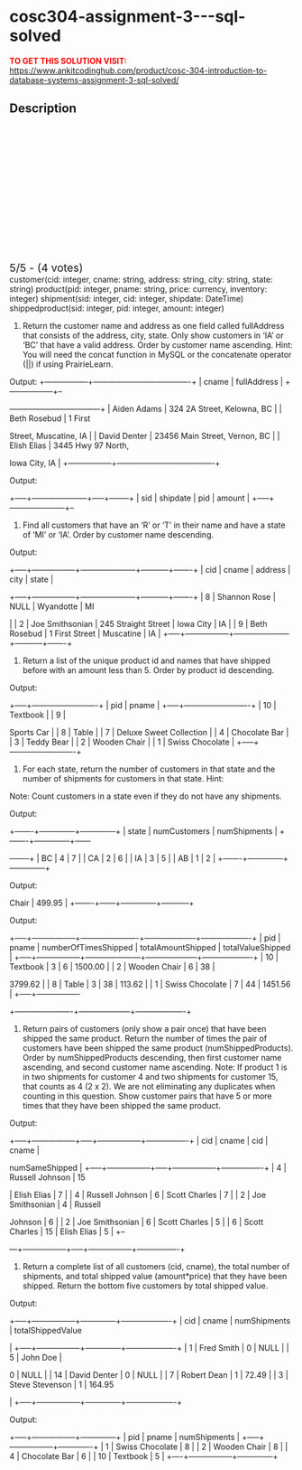 # cosc304-assignment-3---sql-solved



**<span style='color:red'>TO GET THIS SOLUTION VISIT:</span>** https://www.ankitcodinghub.com/product/cosc-304-introduction-to-database-systems-assignment-3-sql-solved/

<h2>Description</h2>



<div class="kk-star-ratings kksr-auto kksr-align-center kksr-valign-top" data-payload="{&quot;align&quot;:&quot;center&quot;,&quot;id&quot;:&quot;128512&quot;,&quot;slug&quot;:&quot;default&quot;,&quot;valign&quot;:&quot;top&quot;,&quot;ignore&quot;:&quot;&quot;,&quot;reference&quot;:&quot;auto&quot;,&quot;class&quot;:&quot;&quot;,&quot;count&quot;:&quot;4&quot;,&quot;legendonly&quot;:&quot;&quot;,&quot;readonly&quot;:&quot;&quot;,&quot;score&quot;:&quot;5&quot;,&quot;starsonly&quot;:&quot;&quot;,&quot;best&quot;:&quot;5&quot;,&quot;gap&quot;:&quot;4&quot;,&quot;greet&quot;:&quot;Rate this product&quot;,&quot;legend&quot;:&quot;5\/5 - (4 votes)&quot;,&quot;size&quot;:&quot;24&quot;,&quot;title&quot;:&quot;COSC304 Assignment 3 - SQL Solved&quot;,&quot;width&quot;:&quot;138&quot;,&quot;_legend&quot;:&quot;{score}\/{best} - ({count} {votes})&quot;,&quot;font_factor&quot;:&quot;1.25&quot;}">
            
<div class="kksr-stars">
    
<div class="kksr-stars-inactive">
            <div class="kksr-star" data-star="1" style="padding-right: 4px">
            

<div class="kksr-icon" style="width: 24px; height: 24px;"></div>
        </div>
            <div class="kksr-star" data-star="2" style="padding-right: 4px">
            

<div class="kksr-icon" style="width: 24px; height: 24px;"></div>
        </div>
            <div class="kksr-star" data-star="3" style="padding-right: 4px">
            

<div class="kksr-icon" style="width: 24px; height: 24px;"></div>
        </div>
            <div class="kksr-star" data-star="4" style="padding-right: 4px">
            

<div class="kksr-icon" style="width: 24px; height: 24px;"></div>
        </div>
            <div class="kksr-star" data-star="5" style="padding-right: 4px">
            

<div class="kksr-icon" style="width: 24px; height: 24px;"></div>
        </div>
    </div>
    
<div class="kksr-stars-active" style="width: 138px;">
            <div class="kksr-star" style="padding-right: 4px">
            

<div class="kksr-icon" style="width: 24px; height: 24px;"></div>
        </div>
            <div class="kksr-star" style="padding-right: 4px">
            

<div class="kksr-icon" style="width: 24px; height: 24px;"></div>
        </div>
            <div class="kksr-star" style="padding-right: 4px">
            

<div class="kksr-icon" style="width: 24px; height: 24px;"></div>
        </div>
            <div class="kksr-star" style="padding-right: 4px">
            

<div class="kksr-icon" style="width: 24px; height: 24px;"></div>
        </div>
            <div class="kksr-star" style="padding-right: 4px">
            

<div class="kksr-icon" style="width: 24px; height: 24px;"></div>
        </div>
    </div>
</div>
                

<div class="kksr-legend" style="font-size: 19.2px;">
            5/5 - (4 votes)    </div>
    </div>
customer(cid: integer, cname: string, address: string, city: string, state: string) product(pid: integer, pname: string, price: currency, inventory: integer) shipment(sid: integer, cid: integer, shipdate: DateTime) shippedproduct(sid: integer, pid: integer, amount: integer)

1. Return the customer name and address as one field called fullAddress that consists of the address, city, state. Only show customers in ‘IA’ or ‘BC’ that have a valid address. Order by customer name ascending. Hint: You will need the concat function in MySQL or the concatenate operator (||) if using PrairieLearn.

Output: +—————–+————————————-+ | cname | fullAddress | +—————–+–

———————————–+ | Aiden Adams | 324 2A Street, Kelowna, BC | | Beth Rosebud | 1 First

Street, Muscatine, IA | | David Denter | 23456 Main Street, Vernon, BC | | Elish Elias | 3445 Hwy 97 North,

Iowa City, IA | +—————–+————————————-+

Output:

+—–+———————+—–+——–+ | sid | shipdate | pid | amount | +—–+———————+–

1. Find all customers that have an ‘R’ or ‘T’ in their name and have a state of ‘MI’ or ‘IA’. Order by customer name descending.

Output:

+—–+—————–+———————+———–+——-+ | cid | cname | address | city | state |

+—–+—————–+———————+———–+——-+ | 8 | Shannon Rose | NULL | Wyandotte | MI

| | 2 | Joe Smithsonian | 245 Straight Street | Iowa City | IA | | 9 | Beth Rosebud | 1 First Street | Muscatine | IA | +—–+—————–+———————+———–+——-+

1. Return a list of the unique product id and names that have shipped before with an amount less than 5. Order by product id descending.

Output:

+—–+————————-+ | pid | pname | +—–+————————-+ | 10 | Textbook | | 9 |

Sports Car | | 8 | Table | | 7 | Deluxe Sweet Collection | | 4 | Chocolate Bar | | 3 | Teddy Bear | | 2 | Wooden Chair | | 1 | Swiss Chocolate | +—–+————————-+

1. For each state, return the number of customers in that state and the number of shipments for customers in that state. Hint:

Note: Count customers in a state even if they do not have any shipments.

Output:

+——-+————–+————–+ | state | numCustomers | numShipments | +——-+————–+——

——–+ | BC | 4 | 7 | | CA | 2 | 6 | | IA | 3 | 5 | | AB | 1 | 2 | +——-+————–+————–+

Output:

Chair | 499.95 | +——-+——+————–+———–+

Output:

+—–+—————–+———————-+——————–+——————-+ | pid | pname | numberOfTimesShipped | totalAmountShipped | totalValueShipped | +—–+—————–+———————+——————–+——————-+ | 10 | Textbook | 3 | 6 | 1500.00 | | 2 | Wooden Chair | 6 | 38 |

3799.62 | | 8 | Table | 3 | 38 | 113.62 | | 1 | Swiss Chocolate | 7 | 44 | 1451.56 | +—–+—————–

+———————-+——————–+——————-+

1. Return pairs of customers (only show a pair once) that have been shipped the same product. Return the number of times the pair of customers have been shipped the same product (numShippedProducts). Order by numShippedProducts descending, then first customer name ascending, and second customer name ascending. Note: If product 1 is in two shipments for customer 4 and two shipments for customer 15, that counts as 4 (2 x 2). We are not eliminating any duplicates when counting in this question. Show customer pairs that have 5 or more times that they have been shipped the same product.

Output:

+—–+—————–+—–+—————–+—————-+ | cid | cname | cid | cname |

numSameShipped | +—–+—————–+—–+—————–+—————-+ | 4 | Russell Johnson | 15

| Elish Elias | 7 | | 4 | Russell Johnson | 6 | Scott Charles | 7 | | 2 | Joe Smithsonian | 4 | Russell

Johnson | 6 | | 2 | Joe Smithsonian | 6 | Scott Charles | 5 | | 6 | Scott Charles | 15 | Elish Elias | 5 | +–

—+—————–+—–+—————–+—————-+

1. Return a complete list of all customers (cid, cname), the total number of shipments, and total shipped value (amount*price) that they have been shipped. Return the bottom five customers by total shipped value.

Output:

+—–+—————–+————–+——————-+ | cid | cname | numShipments | totalShippedValue

| +—–+—————–+————–+——————-+ | 1 | Fred Smith | 0 | NULL | | 5 | John Doe |

0 | NULL | | 14 | David Denter | 0 | NULL | | 7 | Robert Dean | 1 | 72.49 | | 3 | Steve Stevenson | 1 | 164.95

| +—–+—————–+————–+——————-+

Output:

+—–+—————–+————–+ | pid | pname | numShipments | +—–+—————–+————-+ | 1 | Swiss Chocolate | 8 | | 2 | Wooden Chair | 8 | | 4 | Chocolate Bar | 6 | | 10 | Textbook | 5 | +—-+—————–+————–+

